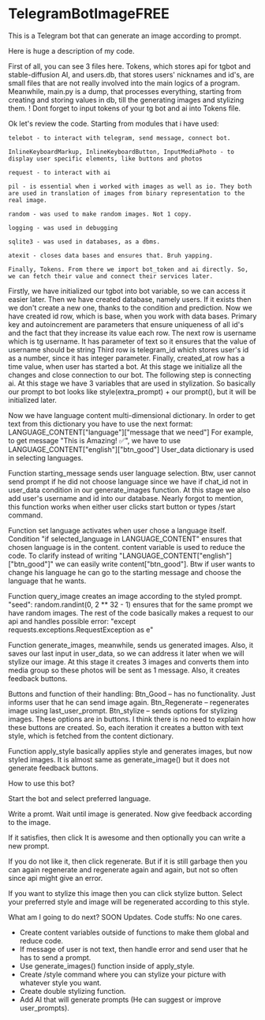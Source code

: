 # TelegramBotImageFREE
This is a Telegram bot that can generate an image according to prompt.

Here is huge a description of my code. 

First of all, you can see 3 files here. 
Tokens, which stores api for tgbot and stable-diffusion AI, and users.db, that stores users' nicknames and id's, are small files that are not really involved into the main logics of a program. Meanwhile, main.py is a dump, that processes everything, starting from creating and storing values in db, till the generating images and stylizing them. 
! Dont forget to input tokens of your tg bot and ai into Tokens file. 

Ok let's review the code. 
Starting from modules that i have used:

    telebot - to interact with telegram, send message, connect bot.
    
    InlineKeyboardMarkup, InlineKeyboardButton, InputMediaPhoto - to display user specific elements, like buttons and photos
    
    request - to interact with ai
    
    pil - is essential when i worked with images as well as io. They both are used in translation of images from binary representation to the real image.
    
    random - was used to make random images. Not 1 copy.
    
    logging - was used in debugging
    
    sqlite3 - was used in databases, as a dbms.
    
    atexit - closes data bases and ensures that. Bruh yapping.

    Finally, Tokens. From there we import bot_token and ai directly. So, we can fetch their value and connect their services later. 

Firstly, we have initialized our tgbot into bot variable, so we can access it easier later. 
Then we have created database, namely users. If it exists then we don't create a new one, thanks to the condition and prediction.
Now we have created id row, which is base, when you work with data bases. Primary key and autoincrement are parameters that ensure uniqueness of all id's and the fact that they increase its value each row. 
The next row is username which is tg username. It has parameter of text so it ensures that the value of username should be string
Third row is telegram_id which stores user's id as a number, since it has integer parameter.
Finally, created_at row has a time value, when user has started a bot. 
At this stage we initialize all the changes and close connection to our bot.
The following step is connecting ai. At this stage we have 3 variables that are used in stylization. So basically our prompt to bot looks like style(extra_prompt) + our prompt(), but it will be initialized later. 

Now we have language content multi-dimensional dictionary. In order to get text from this dictionary you have to use the next format: LANGUAGE_CONTENT["language"]["message that we need"]
For example, to get message "This is Amazing! ✅", we have to use LANGUAGE_CONTENT["english"]["btn_good"]
User_data dictionary is used in selecting languages.

Function starting_message sends user language selection. Btw, user cannot send prompt if he did not choose language since we have if chat_id not in user_data condition in our generate_images function. At this stage we also add user's username and id into our database. Nearly forgot to mention, this function works when either user clicks start button or types /start command.

Function set language activates when user chose a language itself. Condition "if selected_language in LANGUAGE_CONTENT" ensures that chosen language is in the content. content variable is used to reduce the code. To clarify instead of writing "LANGUAGE_CONTENT["english"]["btn_good"]" 
we can easily write content["btn_good"]. Btw if user wants to change his language he can go to the starting message and choose the language that he wants.

Function query_image creates an image according to the styled prompt. "seed": random.randint(0, 2 ** 32 - 1) ensures that for the same prompt we have random images.
The rest of the code basically makes a request to our api and handles possible error: "except requests.exceptions.RequestException as e"

Function generate_images, meanwhile, sends us generated images. Also, it saves our last input in user_data, so we can address it later when we will stylize our image. At this stage it creates 3 images and converts them into media group so these photos will be sent as 1 message. Also, it creates feedback buttons. 

Buttons and function of their handling:
Btn_Good – has no functionality. Just informs user that he can send image again.
Btn_Regenerate – regenerates image using last_user_prompt.
Btn_stylize – sends options for stylizing images. These options are in buttons. I think there is no need to explain how these buttons are created. So, each iteration it creates a button with text style, which is fetched from the content dictionary.

Function apply_style basically applies style and generates images, but now styled images. It is almost same as generate_image() but it does not generate feedback buttons.

How to use this bot?

Start the bot and select preferred language.

Write a promt. Wait until image is generated. Now give feedback according to the image.

If it satisfies, then click It is awesome and then optionally you can write a new prompt. 

If you do not like it, then click regenerate. But if it is still garbage then you can again regenerate and regenerate again and again, but not so often since api might give an error.

If you want to stylize this image then you can click stylize button. Select your preferred style and image will be regenerated according to this style. 

What am I going to do next? SOON Updates.
Code stuffs: No one cares.
-	Create content variables outside of functions to make them global and reduce code.
-	If message of user is not text, then handle error and send user that he has to send a prompt.
-	Use generate_images() function inside of apply_style. 
-	Create /style command where you can stylize your picture with whatever style you want.
-	Create double stylizing function.
-	Add AI that will generate prompts (He can suggest or improve user_prompts).


